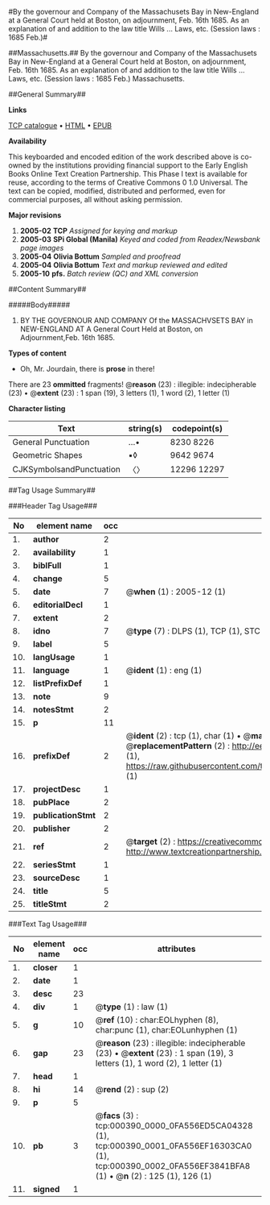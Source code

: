 #By the governour and Company of the Massachusets Bay in New-England at a General Court held at Boston, on adjournment, Feb. 16th 1685. As an explanation of and addition to the law title Wills ... Laws, etc. (Session laws : 1685 Feb.)#

##Massachusetts.##
By the governour and Company of the Massachusets Bay in New-England at a General Court held at Boston, on adjournment, Feb. 16th 1685. As an explanation of and addition to the law title Wills ...
Laws, etc. (Session laws : 1685 Feb.)
Massachusetts.

##General Summary##

**Links**

[TCP catalogue](http://www.ota.ox.ac.uk/tcp/)  • 
[HTML](http://tei.it.ox.ac.uk/tcp/Texts-HTML/free/N00/N00314.html)  • 
[EPUB](http://tei.it.ox.ac.uk/tcp/Texts-EPUB/free/N00/N00314.epub)

**Availability**

This keyboarded and encoded edition of the
	       work described above is co-owned by the institutions
	       providing financial support to the Early English Books
	       Online Text Creation Partnership. This Phase I text is
	       available for reuse, according to the terms of Creative
	       Commons 0 1.0 Universal. The text can be copied,
	       modified, distributed and performed, even for
	       commercial purposes, all without asking permission.

**Major revisions**

1. __2005-02__ __TCP__ *Assigned for keying and markup*
1. __2005-03__ __SPi Global (Manila)__ *Keyed and coded from Readex/Newsbank page images*
1. __2005-04__ __Olivia Bottum__ *Sampled and proofread*
1. __2005-04__ __Olivia Bottum__ *Text and markup reviewed and edited*
1. __2005-10__ __pfs.__ *Batch review (QC) and XML conversion*

##Content Summary##

#####Body#####

1. BY THE GOVERNOUR AND COMPANY Of the MASSACHVSETS BAY in NEW-ENGLAND AT A General Court Held at Boston, on Adjournment,Feb. 16th 1685.

**Types of content**

  * Oh, Mr. Jourdain, there is **prose** in there!

There are 23 **ommitted** fragments! 
 @__reason__ (23) : illegible: indecipherable (23)  •  @__extent__ (23) : 1 span (19), 3 letters (1), 1 word (2), 1 letter (1)

**Character listing**


|Text|string(s)|codepoint(s)|
|---|---|---|
|General Punctuation|…•|8230 8226|
|Geometric Shapes|▪◊|9642 9674|
|CJKSymbolsandPunctuation|〈〉|12296 12297|

##Tag Usage Summary##

###Header Tag Usage###

|No|element name|occ|attributes|
|---|---|---|---|
|1.|__author__|2||
|2.|__availability__|1||
|3.|__biblFull__|1||
|4.|__change__|5||
|5.|__date__|7| @__when__ (1) : 2005-12 (1)|
|6.|__editorialDecl__|1||
|7.|__extent__|2||
|8.|__idno__|7| @__type__ (7) : DLPS (1), TCP (1), STC (2), NOTIS (1), IMAGE-SET (1), EVANS-CITATION (1)|
|9.|__label__|5||
|10.|__langUsage__|1||
|11.|__language__|1| @__ident__ (1) : eng (1)|
|12.|__listPrefixDef__|1||
|13.|__note__|9||
|14.|__notesStmt__|2||
|15.|__p__|11||
|16.|__prefixDef__|2| @__ident__ (2) : tcp (1), char (1)  •  @__matchPattern__ (2) : ([0-9\-]+):([0-9IVX]+) (1), (.+) (1)  •  @__replacementPattern__ (2) : http://eebo.chadwyck.com/downloadtiff?vid=$1&page=$2 (1), https://raw.githubusercontent.com/textcreationpartnership/Texts/master/tcpchars.xml#$1 (1)|
|17.|__projectDesc__|1||
|18.|__pubPlace__|2||
|19.|__publicationStmt__|2||
|20.|__publisher__|2||
|21.|__ref__|2| @__target__ (2) : https://creativecommons.org/publicdomain/zero/1.0/ (1), http://www.textcreationpartnership.org/docs/. (1)|
|22.|__seriesStmt__|1||
|23.|__sourceDesc__|1||
|24.|__title__|5||
|25.|__titleStmt__|2||


###Text Tag Usage###

|No|element name|occ|attributes|
|---|---|---|---|
|1.|__closer__|1||
|2.|__date__|1||
|3.|__desc__|23||
|4.|__div__|1| @__type__ (1) : law (1)|
|5.|__g__|10| @__ref__ (10) : char:EOLhyphen (8), char:punc (1), char:EOLunhyphen (1)|
|6.|__gap__|23| @__reason__ (23) : illegible: indecipherable (23)  •  @__extent__ (23) : 1 span (19), 3 letters (1), 1 word (2), 1 letter (1)|
|7.|__head__|1||
|8.|__hi__|14| @__rend__ (2) : sup (2)|
|9.|__p__|5||
|10.|__pb__|3| @__facs__ (3) : tcp:000390_0000_0FA556ED5CA04328 (1), tcp:000390_0001_0FA556EF16303CA0 (1), tcp:000390_0002_0FA556EF3841BFA8 (1)  •  @__n__ (2) : 125 (1), 126 (1)|
|11.|__signed__|1||
